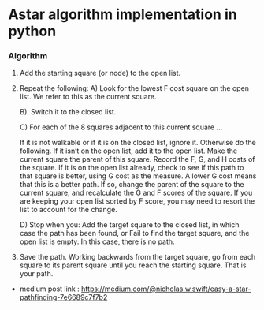 # Astar algorithm implementation in python

### Algorithm


1. Add the starting square (or node) to the open list.
2. Repeat the following:
    A) Look for the lowest F cost square on the open list. We refer to this as the current square.
    
    B). Switch it to the closed list.
    
    C) For each of the 8 squares adjacent to this current square …
    
    If it is not walkable or if it is on the closed list, ignore it. Otherwise do the following.
    If it isn’t on the open list, add it to the open list. Make the current square the parent of this square. Record the F, G, and H costs of the square.
    If it is on the open list already, check to see if this path to that square is better, using G cost as the measure. A lower G cost means that this is a better path. If so, change the parent of the square to the current square, and recalculate the G and F scores of the square. If you are keeping your open list sorted by F score, you may need to resort the list to account for the change.
    
    D) Stop when you:
    Add the target square to the closed list, in which case the path has been found, or
    Fail to find the target square, and the open list is empty. In this case, there is no path.
3. Save the path. Working backwards from the target square, go from each square to its parent square until you reach the starting square. That is your path.

- medium post link : https://medium.com/@nicholas.w.swift/easy-a-star-pathfinding-7e6689c7f7b2
